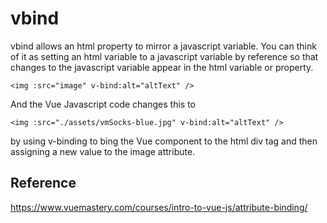 # vbind

vbind allows an html property to mirror a javascript variable. You can think of it as setting an html variable to a javascript variable by reference so that changes to the javascript variable appear in the html variable or property.

```
<img :src="image" v-bind:alt="altText" />
```

And the Vue Javascript code changes this to

```
<img :src="./assets/vmSocks-blue.jpg" v-bind:alt="altText" />
```

by using v-binding to bing the Vue component to the html div tag and then assigning a new value to the image attribute.

## Reference

https://www.vuemastery.com/courses/intro-to-vue-js/attribute-binding/
